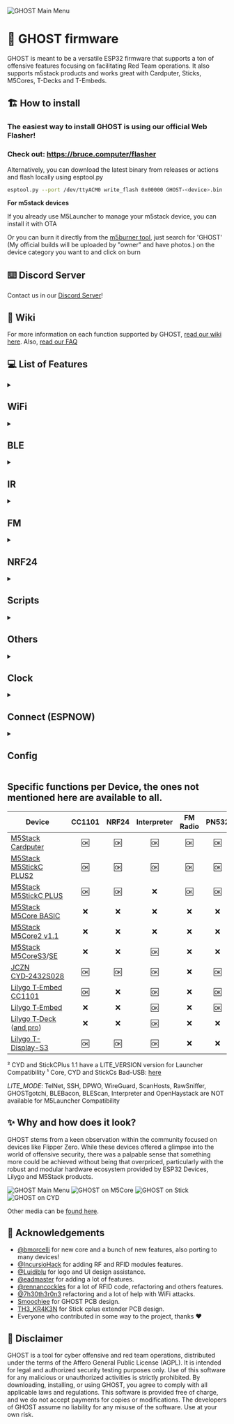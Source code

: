 ![GHOST Main Menu](./media/pictures/bruce_banner.jpg)

# :shark: GHOST firmware

GHOST is meant to be a versatile ESP32 firmware that supports a ton of offensive features focusing on facilitating Red Team operations.
It also supports m5stack products and works great with Cardputer, Sticks, M5Cores, T-Decks and T-Embeds.

## :building_construction: How to install

### The easiest way to install GHOST is using our official Web Flasher!
### Check out: https://bruce.computer/flasher

Alternatively, you can download the latest binary from releases or actions and flash locally using esptool.py
```sh
esptool.py --port /dev/ttyACM0 write_flash 0x00000 GHOST-<device>.bin
```

**For m5stack devices**

If you already use M5Launcher to manage your m5stack device, you can install it with OTA

Or you can burn it directly from the [m5burner tool](https://docs.m5stack.com/en/download), just search for 'GHOST' (My official builds will be uploaded by "owner" and have photos.) on the device category you want to and click on burn


## :keyboard: Discord Server

Contact us in our [Discord Server](https://discord.gg/WJ9XF9czVT)!

## :bookmark_tabs: Wiki

For more information on each function supported by GHOST, [read our wiki here](https://github.com/pr3y/Bruce/wiki).
Also, [read our FAQ](https://github.com/pr3y/Bruce/wiki/FAQ)

## :computer: List of Features

<details>
  <summary><h2>WiFi</h2></summary>
  
- [x] Connect to WiFi  
- [x] WiFi AP  
- [x] Disconnect WiFi  
- [x] [WiFi Atks](https://github.com/pr3y/Bruce/wiki/WiFi#wifi-atks)
  - [x] [Beacon Spam](https://github.com/pr3y/Bruce/wiki/WiFi#beacon-spam)
  - [x] [Target Atk](https://github.com/pr3y/Bruce/wiki/WiFi#target-atk)
    - [x] Information
    - [x] Target Deauth
    - [x] EvilPortal + Deauth
  - [x] Deauth Flood (More than one target)  
- [x] [Wardriving](https://github.com/pr3y/Bruce/wiki/Wardriving)  
- [x] [TelNet](https://github.com/pr3y/Bruce/wiki/WiFi#telnet)  
- [x] [SSH](https://github.com/pr3y/Bruce/wiki/WiFi#ssh)  
- [x] [RAW Sniffer](https://github.com/pr3y/Bruce/wiki/WiFi#raw-sniffer)  
- [x] [TCP Client](https://github.com/pr3y/Bruce/wiki/WiFi#tcp-client)  
- [x] [TCP Listener](https://github.com/pr3y/Bruce/wiki/WiFi#tcp-listener)  
- [x] [DPWO-ESP32](https://github.com/pr3y/Bruce/wiki/WiFi#dpwo-esp32)  
- [x] [Evil Portal](https://github.com/pr3y/Bruce/wiki/WiFi#evil-portal)  
- [x] [Scan Hosts](https://github.com/pr3y/Bruce/wiki/WiFi#evil-portal)  
- [x] [Wireguard Tunneling](https://github.com/pr3y/Bruce/wiki/WiFi#wireguard-tunneling)  
- [x] GHOSTgotchi
  - [x] Pwnagotchi friend  
  - [x] Pwngrid spam faces & names  
    - [x] [Optional] DoScreen a very long name and face  
    - [x] [Optional] Flood uniq peer identifiers  

</details>

<details>
  <summary><h2>BLE</h2></summary>
    
- [X] [BLE Scan](https://github.com/pr3y/Bruce/wiki/BLE#ble-scan)
- [X] Bad BLE - Run Ducky scripts, similar to [BadUsb](https://github.com/pr3y/Bruce/wiki/Others#badusb)
- [X] BLE Keyboard - Cardputer and T-Deck Only
- [X] iOS Spam
- [X] Windows Spam
- [X] Samsung Spam
- [X] Android Spam
- [X] Spam All
</details>


<details>
  <summary><h2>IR</h2></summary>
    
- [x] TV-B-Gone
- [x] IR Receiver
- [x] [Custom IR (NEC, NECext, SIRC, SIRC15, SIRC20, Samsung32, RC5, RC5X, RC6)](https://github.com/pr3y/Bruce/wiki/IR#replay-payloads-like-flipper)
- [x] Config
    - [X] Ir TX Pin
    - [X] Ir RX Pin
</details>

<details>
  <summary><h2>FM</h2></summary>
    
- [x] [Broadcast standard](https://github.com/pr3y/Bruce/wiki/FM#play_or_pause_button-broadcast-standard)
- [x] [Broadcast reserved](https://github.com/pr3y/Bruce/wiki/FM#no_entry_sign-broadcast-rerserved)
- [x] [Broadcast stop](https://github.com/pr3y/Bruce/wiki/FM#stop_button-broadcast-stop)
- [ ] [FM Spectrum](https://github.com/pr3y/Bruce/wiki/FM#ocean-fm-spectrum)
- [ ] [Hijack Traffic Announcements](https://github.com/pr3y/Bruce/wiki/FM#car-hijack-ta)
- [ ] [Config](https://github.com/pr3y/Bruce/wiki/FM#bookmark_tabs-config)
</details>

<details>
  <summary><h2>NRF24</h2></summary>
    
- [X] [NRF24 Jammer](https://github.com/pr3y/Bruce/wiki/BLE#nrf24-jammer)
- [X] 2.4G Spectrum
- [ ] Mousejack
</details>

<details>
  <summary><h2>Scripts</h2></summary>
    
- [X] [JavaScript Interpreter](https://github.com/pr3y/Bruce/wiki/Interpreter) [Credits to justinknight93](https://github.com/justinknight93/Doolittle)
</details>

<details>
  <summary><h2>Others</h2></summary>
    
- [X] Mic Spectrum
- [X] QRCodes
    - [x] Custom
    - [x] PIX (Brazil bank transfer system)
- [x] [SD Card Mngr](https://github.com/pr3y/Bruce/wiki/Others#sd-card-mngr)
    - [x] View image (jpg)
    - [x] File Info
    - [x] [Wigle Upload](https://github.com/pr3y/Bruce/wiki/Wardriving#how-to-upload)
    - [x] Play Audio
    - [x] View File
- [x] [LittleFS Mngr](https://github.com/pr3y/Bruce/wiki/Others#littlefs-mngr)
- [x] [WebUI](https://github.com/pr3y/Bruce/wiki/Others#webui)
    - [x] Server Structure
    - [x] Html
    - [x] SDCard Mngr
    - [x] Spiffs Mngr
- [x] Megalodon
- [x] [BADUsb (New features, LittleFS and SDCard)](https://github.com/pr3y/Bruce/wiki/Others#badusb)
- [x] USB Keyboard - Cardputer and T-Deck Only
- [x] [Openhaystack](https://github.com/pr3y/Bruce/wiki/Others#openhaystack)
- [x] [iButton](https://github.com/pr3y/Bruce/wiki/Others#ibutton)
- [x] [LED Control](https://github.com/pr3y/Bruce/wiki/Others#led-control)
</details>

<details>
  <summary><h2>Clock</h2></summary>
    
- [X] RTC Support
- [X] NTP time adjust
- [X] Manual adjust
</details>

<details>
  <summary><h2>Connect (ESPNOW)</h2></summary>
    
- [X] Send File
- [X] Receive File
</details>

<details>
  <summary><h2>Config</h2></summary>
    
- [x] Brightness
- [x] Dim Time
- [x] Orientation
- [X] UI Color
- [x] Boot Sound on/off
- [x] Clock
- [x] Sleep
- [x] Restart
</details>

## Specific functions per Device, the ones not mentioned here are available to all.
| Device                  | CC1101    | NRF24    | Interpreter  | FM Radio  | PN532     | Mic   | BadUSB    | RGB Led | Speaker   | Fuel Guage | LITE_MODE |
| ---                     | :---:     | :---:    | :---:        | :---:     | :---:     | :---: | :---:     | :---:   | :---:     | :---:      | :---:     |
| [M5Stack Cardputer](https://shop.m5stack.com/products/m5stack-cardputer-kit-w-m5stamps)       | :ok:      | :ok:     | :ok:         | :ok:      | :ok:      | :ok:  | :ok:      | :ok:    | NS4168    | :x:        | :x:       |
| [M5Stack M5StickC PLUS2](https://shop.m5stack.com/products/m5stickc-plus2-esp32-mini-iot-development-kit)  | :ok:      | :ok:     | :ok:         | :ok:      | :ok:      | :ok:  | :ok:¹     | :x:     | Tone      | :x:        | :x:       |
| [M5Stack M5StickC PLUS](https://shop.m5stack.com/products/m5stickc-plus-esp32-pico-mini-iot-development-kit)   | :ok:      | :ok:     | :x:          | :ok:      | :ok:      | :ok:  | :ok:¹     | :x:     | Tone      | :x:        | :x:²      |
| [M5Stack M5Core BASIC](https://shop.m5stack.com/products/basic-core-iot-development-kit)    | :x:       | :x:      | :x:          | :x:       | :x:       | :ok:  | :ok:¹     | :x:     | Tone      | :x:        | :x:       |
| [M5Stack M5Core2 v1.1](https://shop.m5stack.com/products/m5stack-core2-esp32-iot-development-kit-v1-1)    | :x:       | :x:      | :x:          | :x:       | :x:       | :ok:  | :ok:¹     | :x:     | :x:       | :x:        | :x:       |
| [M5Stack M5CoreS3](https://shop.m5stack.com/products/m5stack-cores3-esp32s3-lotdevelopment-kit)/[SE](https://shop.m5stack.com/products/m5stack-cores3-se-iot-controller-w-o-battery-bottom)     | :x:       | :x:      | :ok:         | :x:       | :x:       | :x:   | :ok:      | :x:     | :x:       | :x:        | :x:       |
| [JCZN CYD&#x2011;2432S028](https://www.aliexpress.us/item/3256804774970998.html)       | :ok:      | :ok:     | :ok:         | :x:       | :ok:      | :x:   | :ok:¹     | :x:     | :x:       | :x:        | :x:²      |
| [Lilygo T&#x2011;Embed CC1101](https://lilygo.cc/products/t-embed-cc1101)   | :ok:      | :x:      | :ok:         | :x:       | :ok:      | :ok:  | :ok:      | :ok:    | :ok:      | :ok:       | :x:       |
| [Lilygo T&#x2011;Embed](https://lilygo.cc/products/t-embed)          | :x:       | :x:      | :ok:         | :x:       | :ok:      | :ok:  | :ok:      | :ok:    | :ok:      | :x:        | :x:       |
| [Lilygo T&#x2011;Deck](https://lilygo.cc/products/t-deck) ([and pro](https://lilygo.cc/products/t-deck-plus-1)) | :x:       | :x:      | :ok:         | :x:       | :x:       | :x:   | :ok:      | :x:     | :x:       | :x:        | :x:       |
| [Lilygo T-Display-S3](https://lilygo.cc/products/t-display-s3) | :ok:       | :ok:      | :ok:         | :x:       | :x:       | :x:   | :ok:      | :x:     | :x:       | :x:        | :x:       |

² CYD and StickCPlus 1.1 have a LITE_VERSION version for Launcher Compatibility
¹ Core, CYD and StickCs Bad-USB: [here](https://github.com/pr3y/Bruce/wiki/Others#badusb)

*LITE_MODE*: TelNet, SSH, DPWO, WireGuard, ScanHosts, RawSniffer, GHOSTgotchi, BLEBacon, BLEScan, Interpreter and OpenHaystack are NOT available for M5Launcher Compatibility


## :sparkles: Why and how does it look?

GHOST stems from a keen observation within the community focused on devices like Flipper Zero. While these devices offered a glimpse into the world of offensive security, there was a palpable sense that something more could be achieved without being that overpriced, particularly with the robust and modular hardware ecosystem provided by ESP32 Devices, Lilygo and M5Stack products.

![GHOST Main Menu](./media/pictures/pic1.png)
![GHOST on M5Core](./media/pictures/core.png)
![GHOST on Stick](./media/pictures/stick.png)
![GHOST on CYD](./media/pictures/cyd.png)

Other media can be [found here](./media/).

## :clap: Acknowledgements

+ [@bmorcelli](https://github.com/bmorcelli) for new core and a bunch of new features, also porting to many devices!
+ [@IncursioHack](https://github.com/IncursioHack) for adding RF and RFID modules features.
+ [@Luidiblu](https://github.com/Luidiblu) for logo and UI design assistance.
+ [@eadmaster](https://github.com/eadmaster) for adding a lot of features.
+ [@rennancockles](https://github.com/rennancockles) for a lot of RFID code, refactoring and others features.
+ [@7h30th3r0n3](https://github.com/7h30th3r0n3) refactoring and a lot of help with WiFi attacks.
+ [Smoochiee]() for GHOST PCB design.
+ [TH3_KR4K3N]() for Stick cplus extender PCB design.
+ Everyone who contributed in some way to the project, thanks :heart:

## :construction: Disclaimer

GHOST is a tool for cyber offensive and red team operations, distributed under the terms of the Affero General Public License (AGPL). It is intended for legal and authorized security testing purposes only. Use of this software for any malicious or unauthorized activities is strictly prohibited. By downloading, installing, or using GHOST, you agree to comply with all applicable laws and regulations. This software is provided free of charge, and we do not accept payments for copies or modifications. The developers of GHOST assume no liability for any misuse of the software. Use at your own risk.

